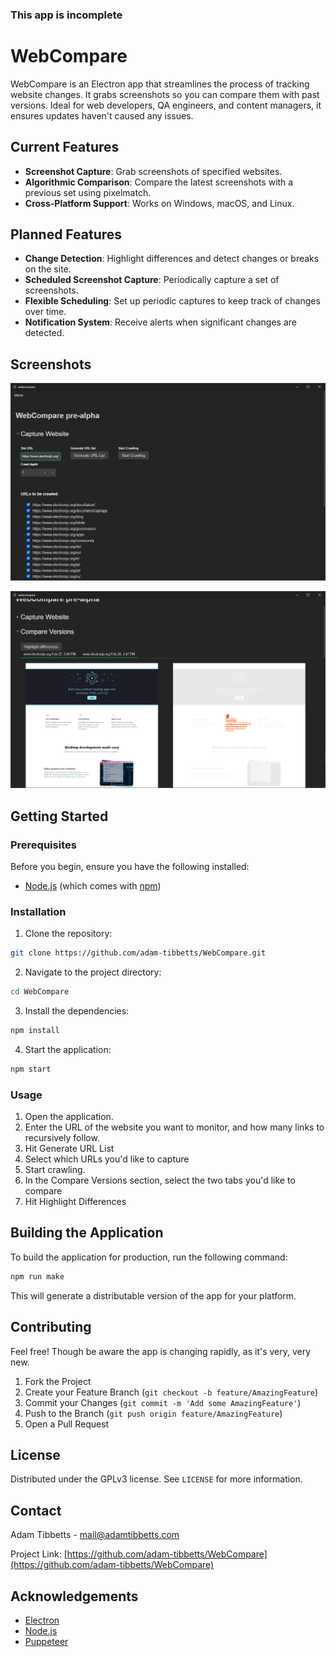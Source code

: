 ### This app is incomplete

# WebCompare

WebCompare is an Electron app that streamlines the process of tracking website changes. It grabs screenshots so you can compare them with past versions. Ideal for web developers, QA engineers, and content managers, it ensures updates haven't caused any issues.

## Current Features

- **Screenshot Capture**: Grab screenshots of specified websites.
- **Algorithmic Comparison**: Compare the latest screenshots with a previous set using pixelmatch.
- **Cross-Platform Support**: Works on Windows, macOS, and Linux.

## Planned Features

- **Change Detection**: Highlight differences and detect changes or breaks on the site.
- **Scheduled Screenshot Capture**: Periodically capture a set of screenshots.
- **Flexible Scheduling**: Set up periodic captures to keep track of changes over time.
- **Notification System**: Receive alerts when significant changes are detected.

## Screenshots

![Screenshot of webcompare's crawl url function](readme\Webcompare_Crawl.png?raw=true "Webcompare Crawl Section")

![Screenshot of compare section](readme\Webcompare_Differences.png?raw=true "Webcompare Compare Section")

## Getting Started

### Prerequisites

Before you begin, ensure you have the following installed:
- [Node.js](https://nodejs.org/) (which comes with [npm](http://npmjs.com/))

### Installation

1. Clone the repository:
```bash
git clone https://github.com/adam-tibbetts/WebCompare.git
```

2. Navigate to the project directory:
```bash
cd WebCompare
```

3. Install the dependencies:
```bash
npm install
```

4. Start the application:
```bash
npm start
```

### Usage

1. Open the application.
2. Enter the URL of the website you want to monitor, and how many links to recursively follow.
3. Hit Generate URL List
4. Select which URLs you'd like to capture
5. Start crawling.
6. In the Compare Versions section, select the two tabs you'd like to compare
7. Hit Highlight Differences

## Building the Application

To build the application for production, run the following command:

```bash
npm run make
```

This will generate a distributable version of the app for your platform.

## Contributing

Feel free! Though be aware the app is changing rapidly, as it's very, very new.

1. Fork the Project
2. Create your Feature Branch (`git checkout -b feature/AmazingFeature`)
3. Commit your Changes (`git commit -m 'Add some AmazingFeature'`)
4. Push to the Branch (`git push origin feature/AmazingFeature`)
5. Open a Pull Request

## License

Distributed under the GPLv3 license. See `LICENSE` for more information.

## Contact

Adam Tibbetts - mail@adamtibbetts.com

Project Link: [https://github.com/adam-tibbetts/WebCompare](https://github.com/adam-tibbetts/WebCompare)

## Acknowledgements

- [Electron](https://www.electronjs.org/)
- [Node.js](https://nodejs.org/)
- [Puppeteer](https://github.com/puppeteer/puppeteer)
